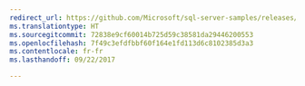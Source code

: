 ```yaml
---
redirect_url: https://github.com/Microsoft/sql-server-samples/releases/tag/wide-world-importers-v1.0
ms.translationtype: HT
ms.sourcegitcommit: 72838e9cf60014b725d59c38581da29446200553
ms.openlocfilehash: 7f49c3efdfbbf60f164e1fd113d6c8102385d3a3
ms.contentlocale: fr-fr
ms.lasthandoff: 09/22/2017

---
```

